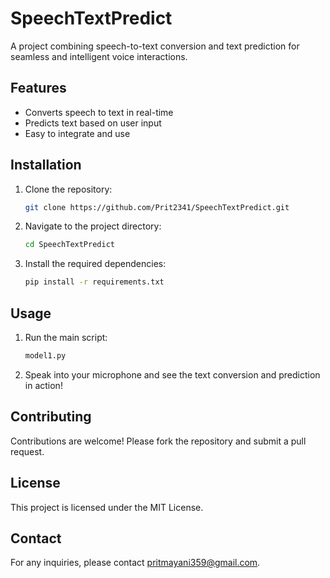 # SpeechTextPredict

A project combining speech-to-text conversion and text prediction for seamless and intelligent voice interactions.

## Features

- Converts speech to text in real-time
- Predicts text based on user input
- Easy to integrate and use

## Installation

1. Clone the repository:
    ```sh
    git clone https://github.com/Prit2341/SpeechTextPredict.git
    ```

2. Navigate to the project directory:
    ```sh
    cd SpeechTextPredict
    ```

3. Install the required dependencies:
    ```sh
    pip install -r requirements.txt
    ```

## Usage

1. Run the main script:
    ```sh
    model1.py
    ```

2. Speak into your microphone and see the text conversion and prediction in action!

## Contributing

Contributions are welcome! Please fork the repository and submit a pull request.

## License

This project is licensed under the MIT License.

## Contact

For any inquiries, please contact [pritmayani359@gmail.com](mailto:pritmayani359@gmail.com).

